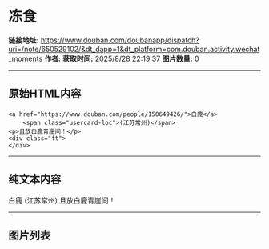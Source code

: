 # 冻食

**链接地址:** https://www.douban.com/doubanapp/dispatch?uri=/note/650529102/&dt_dapp=1&dt_platform=com.douban.activity.wechat_moments
**作者:** 
**获取时间:** 2025/8/28 22:19:37
**图片数量:** 0

---

## 原始HTML内容


    <a href="https://www.douban.com/people/150649426/">白鹿</a>
        <span class="usercard-loc">(江苏常州)</span>
    <p>且放白鹿青崖间！</p>
    <div class="ft">
    </div>
  

---

## 纯文本内容

白鹿
        (江苏常州)
    且放白鹿青崖间！

---

## 图片列表


